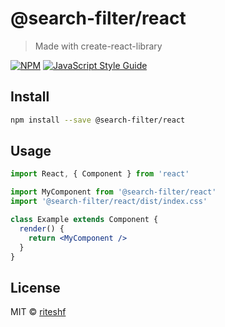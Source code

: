 # @search-filter/react

> Made with create-react-library

[![NPM](https://img.shields.io/npm/v/@search-filter/react.svg)](https://www.npmjs.com/package/@search-filter/react) [![JavaScript Style Guide](https://img.shields.io/badge/code_style-standard-brightgreen.svg)](https://standardjs.com)

## Install

```bash
npm install --save @search-filter/react
```

## Usage

```jsx
import React, { Component } from 'react'

import MyComponent from '@search-filter/react'
import '@search-filter/react/dist/index.css'

class Example extends Component {
  render() {
    return <MyComponent />
  }
}
```

## License

MIT © [riteshf](https://github.com/riteshf)
